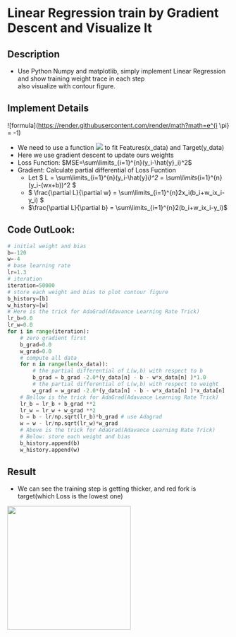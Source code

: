 # Linear Regression train by Gradient Descent and Visualize It
## Description
* Use Python Numpy and matplotlib, simply implement Linear Regression and show training weight trace in each step <br>also visualize with contour figure.
## Implement Details
![formula](https://render.githubusercontent.com/render/math?math=e^{i \pi} = -1)
* We need to use a function <img src="https://render.githubusercontent.com/render/math?math=Y=W \times X + B"> to fit Features(x_data) and Target(y_data)
* Here we use gradient descent to update ours weights
* Loss Function: $MSE=\sum\limits_{i=1}^{n}(y_i-\hat{y}_i)^2$ 
* Gradient: Calculate partial differential of Loss Fucntion
    * Let $ L = \sum\limits_{i=1}^{n}(y_i-\hat{y}_i)^2 = \sum\limits_{i=1}^{n}(y_i-(wx+b))^2 $
    * $ \frac{\partial L}{\partial w} = \sum\limits_{i=1}^{n}2x_i(b_i+w_ix_i-y_i) $
    * $\frac{\partial L}{\partial b} = \sum\limits_{i=1}^{n}2(b_i+w_ix_i-y_i)$


## Code OutLook:
```python
# initial weight and bias
b=-120
w=-4
# base learning rate
lr=1.3
# iteration
iteration=50000
# store each weight and bias to plot contour figure
b_history=[b]
w_history=[w]
# Here is the trick for AdaGrad(Adavance Learning Rate Trick)
lr_b=0.0
lr_w=0.0
for i in range(iteration):
    # zero gradient first
    b_grad=0.0  
    w_grad=0.0   
    # compute all data
    for n in range(len(x_data)):
        # the partial differential of L(w,b) with respect to b
        b_grad = b_grad -2.0*(y_data[n] - b - w*x_data[n] )*1.0
        # the partial differential of L(w,b) with respect to weight
        w_grad = w_grad -2.0*(y_data[n] - b - w*x_data[n] )*x_data[n] 
    # Bellow is the trick for AdaGrad(Adavance Learning Rate Trick)
    lr_b = lr_b + b_grad **2
    lr_w = lr_w + w_grad **2
    b = b - lr/np.sqrt(lr_b)*b_grad # use Adagrad
    w = w - lr/np.sqrt(lr_w)*w_grad
    # Above is the trick for AdaGrad(Adavance Learning Rate Trick)
    # Below: store each weight and bias
    b_history.append(b)
    w_history.append(w)
```

## Result
* We can see the training step is getting thicker, and red fork is target(which Loss is the lowest one)<br>
<img src="https://i.imgur.com/b0YnARZ.png" width=280 align="left"/>


